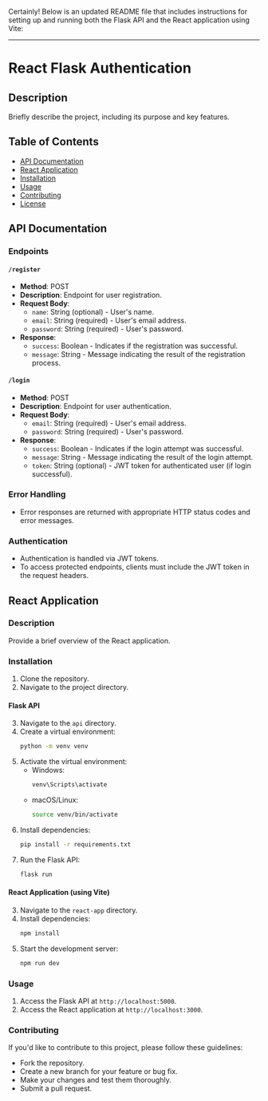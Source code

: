 Certainly! Below is an updated README file that includes instructions for setting up and running both the Flask API and the React application using Vite:

---

# React Flask Authentication

## Description

Briefly describe the project, including its purpose and key features.

## Table of Contents

- [API Documentation](#api-documentation)
- [React Application](#react-application)
- [Installation](#installation)
- [Usage](#usage)
- [Contributing](#contributing)
- [License](#license)

## API Documentation

### Endpoints

#### `/register`

- **Method**: POST
- **Description**: Endpoint for user registration.
- **Request Body**:
  - `name`: String (optional) - User's name.
  - `email`: String (required) - User's email address.
  - `password`: String (required) - User's password.
- **Response**:
  - `success`: Boolean - Indicates if the registration was successful.
  - `message`: String - Message indicating the result of the registration process.

#### `/login`

- **Method**: POST
- **Description**: Endpoint for user authentication.
- **Request Body**:
  - `email`: String (required) - User's email address.
  - `password`: String (required) - User's password.
- **Response**:
  - `success`: Boolean - Indicates if the login attempt was successful.
  - `message`: String - Message indicating the result of the login attempt.
  - `token`: String (optional) - JWT token for authenticated user (if login successful).

### Error Handling

- Error responses are returned with appropriate HTTP status codes and error messages.

### Authentication

- Authentication is handled via JWT tokens.
- To access protected endpoints, clients must include the JWT token in the request headers.

## React Application

### Description

Provide a brief overview of the React application.

### Installation

1. Clone the repository.
2. Navigate to the project directory.

#### Flask API

3. Navigate to the `api` directory.
4. Create a virtual environment:
   ```bash
   python -m venv venv
   ```
5. Activate the virtual environment:
   - Windows:
     ```bash
     venv\Scripts\activate
     ```
   - macOS/Linux:
     ```bash
     source venv/bin/activate
     ```
6. Install dependencies:
   ```bash
   pip install -r requirements.txt
   ```
7. Run the Flask API:
   ```bash
   flask run
   ```

#### React Application (using Vite)

3. Navigate to the `react-app` directory.
4. Install dependencies:
   ```bash
   npm install
   ```
5. Start the development server:
   ```bash
   npm run dev
   ```

### Usage

1. Access the Flask API at `http://localhost:5000`.
2. Access the React application at `http://localhost:3000`.

### Contributing

If you'd like to contribute to this project, please follow these guidelines:

- Fork the repository.
- Create a new branch for your feature or bug fix.
- Make your changes and test them thoroughly.
- Submit a pull request.
